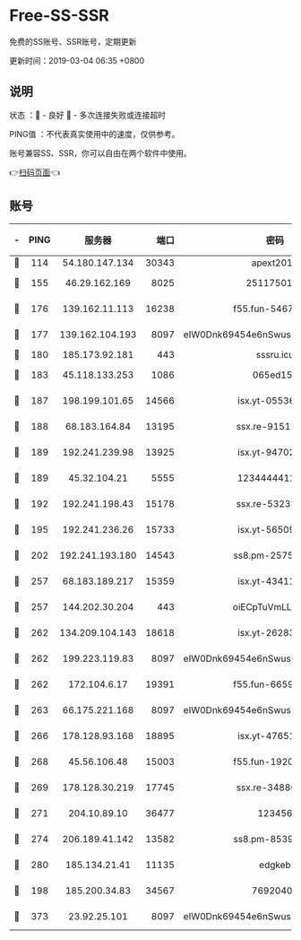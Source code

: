 # Free-SS-SSR

免费的SS账号、SSR账号，定期更新

更新时间：2019-03-04 06:35 +0800

## 说明

状态     ：🙂 - 良好 🙁 - 多次连接失败或连接超时

PING值   ：不代表真实使用中的速度，仅供参考。

账号兼容SS、SSR，你可以自由在两个软件中使用。

👉[扫码页面](https://liesauer.github.io/free-ss-ssr.github.io/)👈

## 账号

|-|PING|服务器|端口|密码|加密方式|区域|
|:----:|:----:|:-----:|-----:|:----:|:----:|:----:|
|🙂|114|54.180.147.134|30343|apext2019|chacha20|KR|
|🙂|155|46.29.162.169|8025|2511750146|aes-256-cfb|RU|
|🙂|176|139.162.11.113|16238|f55.fun-54673492|aes-256-cfb|SG|
|🙂|177|139.162.104.193|8097|eIW0Dnk69454e6nSwuspv9DmS201tQ0D|aes-256-cfb|JP|
|🙂|180|185.173.92.181|443|sssru.icu|rc4-md5|RU|
|🙂|183|45.118.133.253|1086|065ed15a|aes-256-cfb|SG|
|🙂|187|198.199.101.65|14566|isx.yt-05536769|aes-256-cfb|US|
|🙂|188|68.183.164.84|13195|ssx.re-91511451|aes-256-cfb|US|
|🙂|189|192.241.239.98|13925|isx.yt-94702728|aes-256-cfb|US|
|🙂|189|45.32.104.21|5555|1234444411111|aes-256-cfb|SG|
|🙂|192|192.241.198.43|15178|ssx.re-53233906|aes-256-cfb|US|
|🙂|195|192.241.236.26|15733|isx.yt-56509000|aes-256-cfb|US|
|🙂|202|192.241.193.180|14543|ss8.pm-25759164|aes-256-cfb|US|
|🙂|257|68.183.189.217|15359|isx.yt-43411617|aes-256-cfb|SG|
|🙂|257|144.202.30.204|443|oiECpTuVmLLxk4Ts|aes-256-cfb|US|
|🙂|262|134.209.104.143|18618|isx.yt-26283608|aes-256-cfb|SG|
|🙂|262|199.223.119.83|8097|eIW0Dnk69454e6nSwuspv9DmS201tQ0D|aes-256-cfb|US|
|🙂|262|172.104.6.17|19391|f55.fun-66594253|aes-256-cfb|US|
|🙂|263|66.175.221.168|8097|eIW0Dnk69454e6nSwuspv9DmS201tQ0D|aes-256-cfb|US|
|🙂|266|178.128.93.168|18895|isx.yt-47651683|aes-256-cfb|SG|
|🙂|268|45.56.106.48|15003|f55.fun-19202286|aes-256-cfb|US|
|🙂|269|178.128.30.219|17745|ssx.re-34880503|aes-256-cfb|SG|
|🙂|271|204.10.89.10|36477|123456|aes-256-cfb|US|
|🙂|274|206.189.41.142|13582|ss8.pm-85391880|aes-256-cfb|SG|
|🙂|280|185.134.21.41|11135|edgkeb|aes-256-cfb|GB|
|🙂|198|185.200.34.83|34567|76920400|aes-256-cfb|US|
|🙂|373|23.92.25.101|8097|eIW0Dnk69454e6nSwuspv9DmS201tQ0D|aes-256-cfb|US|
